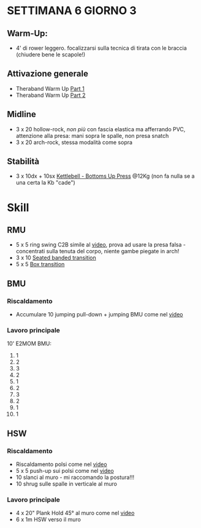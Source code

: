 # SETTIMANA 6 GIORNO 3

## Warm-Up:

 * 4' di rower leggero. focalizzarsi sulla tecnica di tirata con le braccia (chiudere bene le scapole!)

## Attivazione generale

 * Theraband Warm Up [Part 1](https://www.youtube.com/watch?v=O31MmhW72WE)
 * Theraband Warm Up [Part 2](https://www.youtube.com/watch?v=K_ZwQLyueVg)

## Midline

 * 3 x 20 hollow-rock, _non più_ con fascia elastica ma afferrando PVC, attenzione alla presa: mani sopra le spalle, non presa snatch
 * 3 x 20 arch-rock, stessa modalità come sopra

## Stabilità

 * 3 x 10dx + 10sx [Kettlebell - Bottoms Up Press](https://www.youtube.com/watch?v=J5LEpIZSDS0) @12Kg (non fa nulla se a una certa la Kb "cade")

# Skill

## RMU

 * 5 x 5 ring swing C2B simile al [video](https://www.youtube.com/watch?v=F7cioSk7La4), prova ad usare la presa falsa - concentrati sulla tenuta del corpo, niente gambe piegate in arch!
 * 3 x 10 [Seated banded transition](https://youtu.be/y001018-p8A?t=38)
 * 5 x 5 [Box transition](https://youtu.be/y001018-p8A?t=96)

## BMU

### Riscaldamento

 * Accumulare 10 jumping pull-down + jumping BMU come nel [video](https://www.instagram.com/p/CDKKS2kA3ny/) 

### Lavoro principale

10' E2MOM BMU:

 1. 1
 2. 2
 3. 3
 4. 2
 5. 1
 6. 2
 7. 3
 8. 2
 9. 1
 10. 1

## HSW

### Riscaldamento

 * Riscaldamento polsi come nel [video](https://www.youtube.com/watch?v=mSZWSQSSEjE)
 * 5 x 5 push-up sui polsi come nel [video](https://www.youtube.com/watch?v=9WyrCNGN9V4)
 * 10 slanci al muro - mi raccomando la postura!!!
 * 10 shrug sulle spalle in verticale al muro

### Lavoro principale

 * 4 x 20" Plank Hold 45° al muro come nel [video](https://www.youtube.com/watch?v=j8Nq7t52D9E)
 * 6 x 1m HSW verso il muro